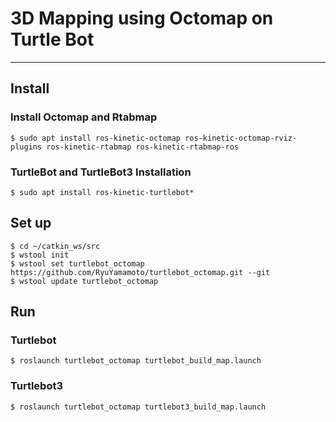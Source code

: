 # 3D Mapping using Octomap on Turtle Bot
-----

## Install
### Install Octomap and Rtabmap  
```
$ sudo apt install ros-kinetic-octomap ros-kinetic-octomap-rviz-plugins ros-kinetic-rtabmap ros-kinetic-rtabmap-ros
```
### TurtleBot and TurtleBot3 Installation  
```
$ sudo apt install ros-kinetic-turtlebot* 
```

## Set up 
```
$ cd ~/catkin_ws/src
$ wstool init
$ wstool set turtlebot_octomap https://github.com/RyuYamamoto/turtlebot_octomap.git --git
$ wstool update turtlebot_octomap
```

## Run
### Turtlebot
```
$ roslaunch turtlebot_octomap turtlebot_build_map.launch
```

### Turtlebot3
```
$ roslaunch turtlebot_octomap turtlebot3_build_map.launch
```
